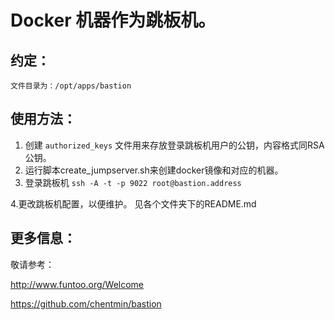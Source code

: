 # Docker 机器作为跳板机。


## 约定： 
`
   文件目录为：/opt/apps/bastion
`
## 使用方法：    
1. 创建 `authorized_keys` 文件用来存放登录跳板机用户的公钥，内容格式同RSA公钥。
2. 运行脚本create_jumpserver.sh来创建docker镜像和对应的机器。
3. 登录跳板机
    `
    ssh -A -t -p 9022 root@bastion.address
    `
    
4.更改跳板机配置，以便维护。
  见各个文件夹下的README.md


## 更多信息：

敬请参考：

http://www.funtoo.org/Welcome

https://github.com/chentmin/bastion
